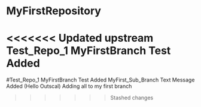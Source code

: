 # MyFirstRepository

<<<<<<< Updated upstream
Test_Repo_1
MyFirstBranch Test Added
=======
#Test_Repo_1
MyFirstBranch Test Added
MyFirst_Sub_Branch Text Message Added (Hello Outscal)
Adding all to my first branch
>>>>>>> Stashed changes
